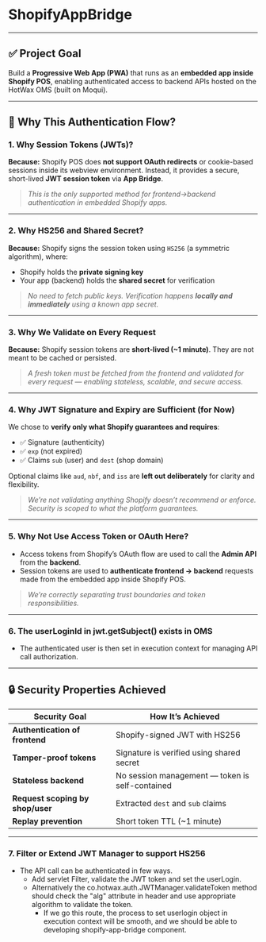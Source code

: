 # ShopifyAppBridge

---

## ✅ Project Goal

Build a **Progressive Web App (PWA)** that runs as an **embedded app inside Shopify POS**, enabling authenticated access to backend APIs hosted on the HotWax OMS (built on Moqui).

---

## 🔐 Why This Authentication Flow?

### 1. **Why Session Tokens (JWTs)?**

**Because:**
Shopify POS does **not support OAuth redirects** or cookie-based sessions inside its webview environment. Instead, it provides a secure, short-lived **JWT session token** via **App Bridge**.

> *This is the only supported method for frontend→backend authentication in embedded Shopify apps.*

---

### 2. **Why HS256 and Shared Secret?**

**Because:**
Shopify signs the session token using `HS256` (a symmetric algorithm), where:

* Shopify holds the **private signing key**
* Your app (backend) holds the **shared secret** for verification

> *No need to fetch public keys. Verification happens **locally and immediately** using a known app secret.*

---

### 3. **Why We Validate on Every Request**

**Because:**
Shopify session tokens are **short-lived (\~1 minute)**. They are not meant to be cached or persisted.

> *A fresh token must be fetched from the frontend and validated for every request — enabling stateless, scalable, and secure access.*

---

### 4. **Why JWT Signature and Expiry are Sufficient (for Now)**

We chose to **verify only what Shopify guarantees and requires**:

* ✅ Signature (authenticity)
* ✅ `exp` (not expired)
* ✅ Claims `sub` (user) and `dest` (shop domain)

Optional claims like `aud`, `nbf`, and `iss` are **left out deliberately** for clarity and flexibility.

> *We’re not validating anything Shopify doesn’t recommend or enforce. Security is scoped to what the platform guarantees.*

---

### 5. **Why Not Use Access Token or OAuth Here?**

* Access tokens from Shopify’s OAuth flow are used to call the **Admin API** from the **backend**.
* Session tokens are used to **authenticate frontend → backend** requests made from the embedded app inside Shopify POS.

> *We’re correctly separating trust boundaries and token responsibilities.*

---

### 6. **The userLoginId in jwt.getSubject() exists in OMS**

* The authenticated user is then set in execution context for managing API call authorization.

---
## 🔒 Security Properties Achieved

| Security Goal                    | How It’s Achieved                               |
| -------------------------------- | ----------------------------------------------- |
| **Authentication of frontend**   | Shopify-signed JWT with HS256                   |
| **Tamper-proof tokens**          | Signature is verified using shared secret       |
| **Stateless backend**            | No session management — token is self-contained |
| **Request scoping by shop/user** | Extracted `dest` and `sub` claims               |
| **Replay prevention**            | Short token TTL (\~1 minute)                    |

---

### 7. Filter or Extend JWT Manager to support HS256

* The API call can be authenticated in few ways. 
  * Add servlet Filter, validate the JWT token and set the userLogin.
  * Alternatively  the co.hotwax.auth.JWTManager.validateToken method should check the "alg" attribute in header and use appropriate algorithm to validate the token.
    * If we go this route, the process to set userlogin object in execution context will be smooth, and we should be able to developing shopify-app-bridge component. 
